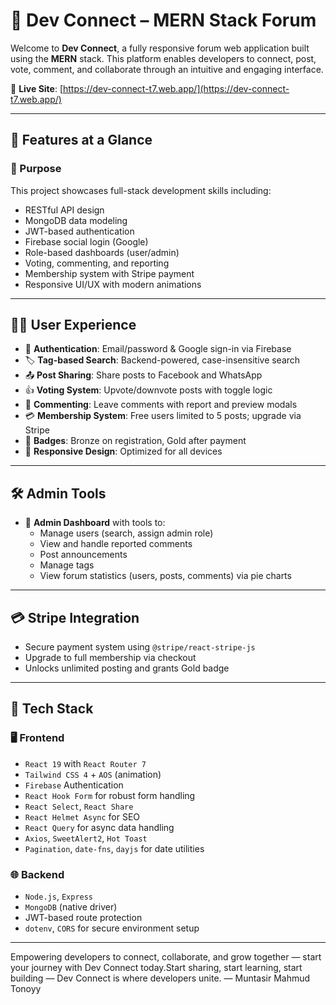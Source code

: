 # 💬 Dev Connect – MERN Stack Forum

Welcome to **Dev Connect**, a fully responsive forum web application built using the **MERN** stack. This platform enables developers to connect, post, vote, comment, and collaborate through an intuitive and engaging interface.

🔗 **Live Site**: [https://dev-connect-t7.web.app/](https://dev-connect-t7.web.app/)

---

## 📌 Features at a Glance

### 🎯 Purpose

This project showcases full-stack development skills including:

- RESTful API design
- MongoDB data modeling
- JWT-based authentication
- Firebase social login (Google)
- Role-based dashboards (user/admin)
- Voting, commenting, and reporting
- Membership system with Stripe payment
- Responsive UI/UX with modern animations

---

## 🧑‍💻 User Experience

- 🔐 **Authentication**: Email/password & Google sign-in via Firebase
- 🏷️ **Tag-based Search**: Backend-powered, case-insensitive search
- 📤 **Post Sharing**: Share posts to Facebook and WhatsApp
- 👍 **Voting System**: Upvote/downvote posts with toggle logic
- 💬 **Commenting**: Leave comments with report and preview modals
- 💳 **Membership System**: Free users limited to 5 posts; upgrade via Stripe
- 🏅 **Badges**: Bronze on registration, Gold after payment
- 📱 **Responsive Design**: Optimized for all devices

---

## 🛠️ Admin Tools

- 🔧 **Admin Dashboard** with tools to:
  - Manage users (search, assign admin role)
  - View and handle reported comments
  - Post announcements
  - Manage tags
  - View forum statistics (users, posts, comments) via pie charts

---

## 💳 Stripe Integration

- Secure payment system using `@stripe/react-stripe-js`
- Upgrade to full membership via checkout
- Unlocks unlimited posting and grants Gold badge

---

## 🚀 Tech Stack

### 🖥️ Frontend

- `React 19` with `React Router 7`
- `Tailwind CSS 4` + `AOS` (animation)
- `Firebase` Authentication
- `React Hook Form` for robust form handling
- `React Select`, `React Share`
- `React Helmet Async` for SEO
- `React Query` for async data handling
- `Axios`, `SweetAlert2`, `Hot Toast`
- `Pagination`, `date-fns`, `dayjs` for date utilities

### 🌐 Backend

- `Node.js`, `Express`
- `MongoDB` (native driver)
- JWT-based route protection
- `dotenv`, `CORS` for secure environment setup

---

Empowering developers to connect, collaborate, and grow together — start your journey with Dev Connect today.Start sharing, start learning, start building — Dev Connect is where developers unite.
— Muntasir Mahmud Tonoyy
